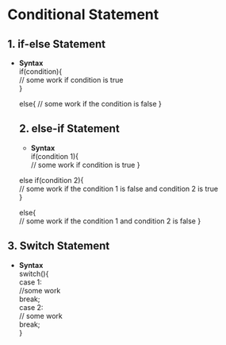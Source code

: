 # Conditional Statement

## 1. if-else Statement
- **Syntax**    
  if(condition){    
    // some work if condition is true    
  }    
    
  else{
    // some work if the condition is false
  }  

  ## 2. else-if Statement  
  - **Syntax**      
  if(condition 1){    
      // some work if condition is true
  }
  
  else if(condition 2){  
     // some work if the condition 1 is false and condition 2 is true  
  }
    
  else{  
    // some work if the condition 1 and condition 2 is false
  }  

## 3. Switch Statement  
- **Syntax**  
    switch(){  
          case 1:  
              //some work  
              break;  
          case 2:  
              // some work  
              break;  
    }  
     
